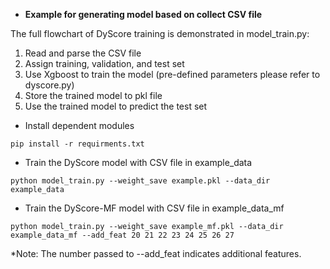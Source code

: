 * **Example for generating model based on collect CSV file**

The full flowchart of DyScore training is demonstrated in model_train.py:
1. Read and parse the CSV file
2. Assign training, validation, and test set
3. Use Xgboost to train the model (pre-defined parameters please refer to dyscore.py)
4. Store the trained model to pkl file
5. Use the trained model to predict the test set

* Install dependent modules 
```
pip install -r requirments.txt
```


* Train the DyScore model with CSV file in example_data

```
python model_train.py --weight_save example.pkl --data_dir example_data
```

* Train the DyScore-MF model with CSV file in example_data_mf

```
python model_train.py --weight_save example_mf.pkl --data_dir example_data_mf --add_feat 20 21 22 23 24 25 26 27
```
*Note: The number passed to --add_feat indicates additional features.
